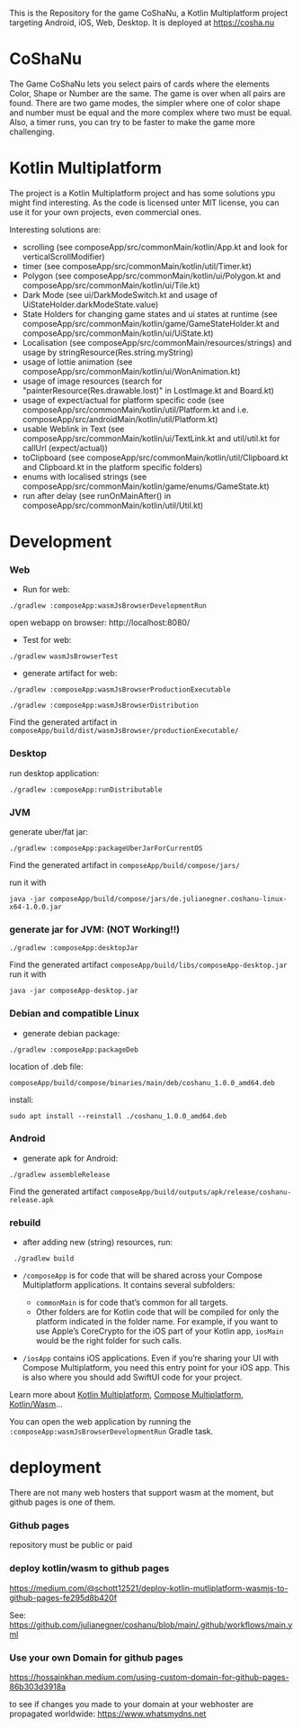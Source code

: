 This is the Repository for the game CoShaNu, a Kotlin Multiplatform project targeting Android, iOS, Web, Desktop.
It is deployed at https://cosha.nu

# CoShaNu
The Game CoShaNu lets you select pairs of cards where the elements Color, Shape or Number are the same. The game is over when all pairs are found.
There are two game modes, the simpler where one of color shape and number must be equal and the more complex where two must be equal.
Also, a timer runs, you can try to be faster to make the game more challenging.

# Kotlin Multiplatform
The project is a Kotlin Multiplatform project and has some solutions ypu might find interesting.
As the code is licensed unter MIT license, you can use it for your own projects, even commercial ones.

Interesting solutions are:
- scrolling (see composeApp/src/commonMain/kotlin/App.kt and look for verticalScrollModifier)
- timer (see composeApp/src/commonMain/kotlin/util/Timer.kt)
- Polygon (see composeApp/src/commonMain/kotlin/ui/Polygon.kt and composeApp/src/commonMain/kotlin/ui/Tile.kt)
- Dark Mode (see ui/DarkModeSwitch.kt and usage of UiStateHolder.darkModeState.value)
- State Holders for changing game states and ui states at runtime (see composeApp/src/commonMain/kotlin/game/GameStateHolder.kt and composeApp/src/commonMain/kotlin/ui/UiState.kt)
- Localisation (see composeApp/src/commonMain/resources/strings) and usage by stringResource(Res.string.myString)
- usage of lottie animation (see composeApp/src/commonMain/kotlin/ui/WonAnimation.kt)
- usage of image resources (search for "painterResource(Res.drawable.lost)" in LostImage.kt and Board.kt)
- usage of expect/actual for platform specific code (see composeApp/src/commonMain/kotlin/util/Platform.kt and i.e. composeApp/src/androidMain/kotlin/util/Platform.kt)
- usable Weblink in Text (see composeApp/src/commonMain/kotlin/ui/TextLink.kt and util/util.kt for callUrl (expect/actual))
- toClipboard (see composeApp/src/commonMain/kotlin/util/Clipboard.kt and Clipboard.kt in the platform specific folders)
- enums with localised strings (see composeApp/src/commonMain/kotlin/game/enums/GameState.kt)
- run after delay (see runOnMainAfter() in composeApp/src/commonMain/kotlin/util/Util.kt)

# Development

### Web
- Run for web:
```shell
./gradlew :composeApp:wasmJsBrowserDevelopmentRun
```

open webapp on browser:
http://localhost:8080/

- Test for web:
```shell
./gradlew wasmJsBrowserTest
```

- generate artifact for web:
```shell
./gradlew :composeApp:wasmJsBrowserProductionExecutable

./gradlew :composeApp:wasmJsBrowserDistribution
```
Find the generated artifact in `composeApp/build/dist/wasmJsBrowser/productionExecutable/`

### Desktop
run desktop application:
```shell
./gradlew :composeApp:runDistributable
```
### JVM
generate uber/fat jar:
```shell
./gradlew :composeApp:packageUberJarForCurrentOS
```
Find the generated artifact in `composeApp/build/compose/jars/`

run it with 
```shell
java -jar composeApp/build/compose/jars/de.julianegner.coshanu-linux-x64-1.0.0.jar
``` 

### generate jar for JVM: (NOT Working!!)
```shell
./gradlew :composeApp:desktopJar
```
Find the generated artifact `composeApp/build/libs/composeApp-desktop.jar`
run it with 
```shell
java -jar composeApp-desktop.jar
```

### Debian and compatible Linux
- generate debian package:
```shell
./gradlew :composeApp:packageDeb
``` 
location of .deb file:
```shell
composeApp/build/compose/binaries/main/deb/coshanu_1.0.0_amd64.deb
```
install:
```shell
sudo apt install --reinstall ./coshanu_1.0.0_amd64.deb
```

### Android
- generate apk for Android:
```shell
./gradlew assembleRelease
```
Find the generated artifact `composeApp/build/outputs/apk/release/coshanu-release.apk`

### rebuild
- after adding new (string) resources, run:
```shell
 ./gradlew build
```


* `/composeApp` is for code that will be shared across your Compose Multiplatform applications.
  It contains several subfolders:
  - `commonMain` is for code that’s common for all targets.
  - Other folders are for Kotlin code that will be compiled for only the platform indicated in the folder name.
    For example, if you want to use Apple’s CoreCrypto for the iOS part of your Kotlin app,
    `iosMain` would be the right folder for such calls.

* `/iosApp` contains iOS applications. Even if you’re sharing your UI with Compose Multiplatform, 
  you need this entry point for your iOS app. This is also where you should add SwiftUI code for your project.


Learn more about [Kotlin Multiplatform](https://www.jetbrains.com/help/kotlin-multiplatform-dev/get-started.html),
[Compose Multiplatform](https://github.com/JetBrains/compose-multiplatform/#compose-multiplatform),
[Kotlin/Wasm](https://kotl.in/wasm/)…

You can open the web application by running the `:composeApp:wasmJsBrowserDevelopmentRun` Gradle task.

# deployment

There are not many web hosters that support wasm at the moment, but github pages is one of them.

### Github pages
repository must be public or paid

### deploy kotlin/wasm to github pages
https://medium.com/@schott12521/deploy-kotlin-mutliplatform-wasmjs-to-github-pages-fe295d8b420f

See: https://github.com/julianegner/coshanu/blob/main/.github/workflows/main.yml

### Use your own Domain  for github pages
https://hossainkhan.medium.com/using-custom-domain-for-github-pages-86b303d3918a

to see if changes you made to your domain at your webhoster are propagated worldwide:
https://www.whatsmydns.net
